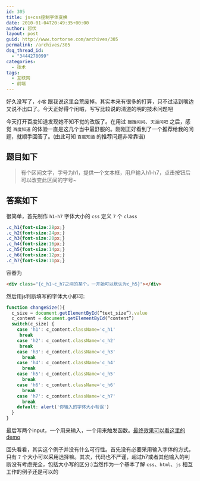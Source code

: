 ```yaml
---
id: 305
title: js+css控制字体变换
date: 2010-01-04T20:49:35+00:00
author: 愆伏
layout: post
guid: http://www.tortorse.com/archives/305
permalink: /archives/305
dsq_thread_id:
  - "3444278099"
categories:
  - 技术
tags:
  - 互联网
  - 前端
---
```

好久没写了，`小客` 跟我说这里会荒废掉。其实本来有很多的打算，只不过话到嘴边又说不出口了。今天正好得个闲暇，写写比较说的清道的明的技术问题吧

今天打开百度知道发现她不知不觉的改版了。在用过 `搜搜问问`、`天涯问吧` 之后，感觉 `百度知道` 的体验一直是这几个当中最舒服的。刚刚正好看到了一个推荐给我的问题，就顺手回答了。(由此可知 `百度知道` 的推荐问题非常靠谱)

## 题目如下

> 有个区间文字，字号为h1，提供一个文本框，用户输入h1-h7，点击按钮后可以改变此区间的字号~

## 答案如下

很简单，首先制作 `h1-h7` 字体大小的 `css` 定义 `7` 个 `class`

```css
.c_h1{font-size:28px;}
.c_h2{font-size:24px;} 
.c_h3{font-size:20px;} 
.c_h4{font-size:16px;} 
.c_h5{font-size:14px;} 
.c_h6{font-size:12px;} 
.c_h7{font-size:11px;}
```
容器为
```html
<div class="{c_h1~c_h7之间的某个，一开始可以默认为c_h5}"></div>
```
然后用js判断填写的字体大小即可:

```javascript
function changeSize(){
  c_size = document.getElementById(“text_size”).value
  c_content = document.getElementById(“content”) 
  switch(c_size) { 
    case 'h1': c_content.className='c_h1'
     break 
    case 'h2': c_content.className='c_h2'
     break
    case 'h3': c_content.className='c_h3'
      break
    case 'h4': c_content.className='c_h4'
      break
    case 'h5': c_content.className='c_h5'
      break 
    case 'h6': c_content.className='c_h6'
      break
    case 'h7': c_content.className='c_h7' 
      break
    default: alert('你输入的字体大小有误')
  }
}
```

最后写两个input，一个用来输入，一个用来触发函数。[最终效果可以看这里的demo](/demo/changesize.html)

回头看看，其实这个例子并没有什么可行性。首先没有必要采用输入字体的方式，只有 `7` 个大小可以采用选择嘛。其次，代码也不严谨，超过h7或者其他输入的判断没有考虑完全，包括大小写的区分:)当然作为一个基本了解 `css`、`html`、`js` 相互工作的例子还是可以的